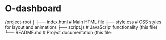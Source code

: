 # O-dashboard

/project-root
│
├── index.html           # Main HTML file
├── style.css            # CSS styles for layout and animations
├── script.js            # JavaScript functionality (this file)
└── README.md            # Project documentation (this file)
